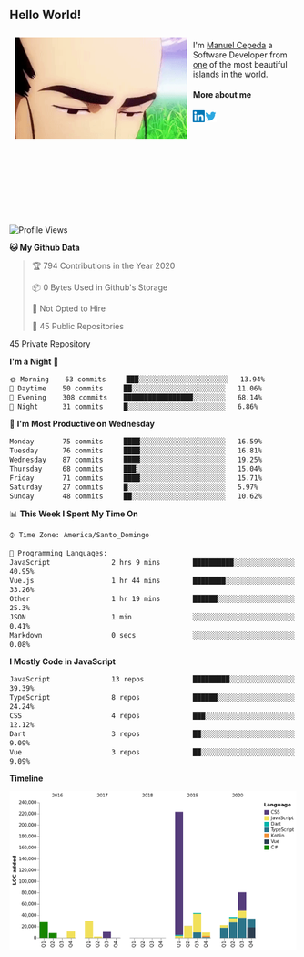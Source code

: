 <h2> Hello World!</h2>

<div style="display:inline-block">
  <img alt="Ah, I see you're a man of culture as well" align="left" width="60%" style="margin: 10px" src="https://raw.githubusercontent.com/mecm1993/mecm1993/master/assets/background.gif">

  I'm [Manuel Cepeda](https://manuelcepeda.dev) a Software Developer from [one](https://en.wikipedia.org/wiki/Dominican_Republic) of the most beautiful islands in the world.

  #### More about me

  <a href="https://www.linkedin.com/in/manuel-cepeda-0336a999/">
    <img align="left" alt="Manuel Cepeda | LinkedIn" width="21px" src="https://raw.githubusercontent.com/mecm1993/mecm1993/master/assets/linkedin.svg" />
  </a>
  <a href="https://twitter.com/mecm1993">
    <img align="left" alt="Manuel Cepeda | Twitter" width="21px" src="https://raw.githubusercontent.com/mecm1993/mecm1993/master/assets/twitter.svg" />
  </a>
  <br />
  <br />
  <br />
  <br />
  <br />
  <br />
  <br />
  <br />
  <br />
  <br />
  <br />
</div>

<!--START_SECTION:waka-->
![Profile Views](http://img.shields.io/badge/Profile%20Views-0-blue)

**🐱 My Github Data** 

> 🏆 794 Contributions in the Year 2020
 > 
> 📦 0 Bytes Used in Github's Storage 
 > 
> 🚫 Not Opted to Hire
 > 
> 📜 45 Public Repositories 
 > 
45 Private Repository 
 > 
**I'm a Night 🦉** 

```text
🌞 Morning    63 commits     ███░░░░░░░░░░░░░░░░░░░░░░   13.94% 
🌆 Daytime    50 commits     ██░░░░░░░░░░░░░░░░░░░░░░░   11.06% 
🌃 Evening    308 commits    █████████████████░░░░░░░░   68.14% 
🌙 Night      31 commits     █░░░░░░░░░░░░░░░░░░░░░░░░   6.86%

```
📅 **I'm Most Productive on Wednesday** 

```text
Monday       75 commits     ████░░░░░░░░░░░░░░░░░░░░░   16.59% 
Tuesday      76 commits     ████░░░░░░░░░░░░░░░░░░░░░   16.81% 
Wednesday    87 commits     ████░░░░░░░░░░░░░░░░░░░░░   19.25% 
Thursday     68 commits     ███░░░░░░░░░░░░░░░░░░░░░░   15.04% 
Friday       71 commits     ████░░░░░░░░░░░░░░░░░░░░░   15.71% 
Saturday     27 commits     █░░░░░░░░░░░░░░░░░░░░░░░░   5.97% 
Sunday       48 commits     ██░░░░░░░░░░░░░░░░░░░░░░░   10.62%

```


📊 **This Week I Spent My Time On** 

```text
⌚︎ Time Zone: America/Santo_Domingo

💬 Programming Languages: 
JavaScript               2 hrs 9 mins        ██████████░░░░░░░░░░░░░░░   40.95% 
Vue.js                   1 hr 44 mins        ████████░░░░░░░░░░░░░░░░░   33.26% 
Other                    1 hr 19 mins        ██████░░░░░░░░░░░░░░░░░░░   25.3% 
JSON                     1 min               ░░░░░░░░░░░░░░░░░░░░░░░░░   0.41% 
Markdown                 0 secs              ░░░░░░░░░░░░░░░░░░░░░░░░░   0.08%

```

**I Mostly Code in JavaScript** 

```text
JavaScript               13 repos            █████████░░░░░░░░░░░░░░░░   39.39% 
TypeScript               8 repos             ██████░░░░░░░░░░░░░░░░░░░   24.24% 
CSS                      4 repos             ███░░░░░░░░░░░░░░░░░░░░░░   12.12% 
Dart                     3 repos             ██░░░░░░░░░░░░░░░░░░░░░░░   9.09% 
Vue                      3 repos             ██░░░░░░░░░░░░░░░░░░░░░░░   9.09%

```


**Timeline**

![Chart not found](https://raw.githubusercontent.com/mecm1993/mecm1993/master/charts/bar_graph.png) 


<!--END_SECTION:waka-->